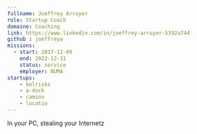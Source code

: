 ```yaml
---
fullname: Joeffrey Arruyer
role: Startup Coach
domaine: Coaching
link: https://www.linkedin.com/in/joeffrey-arruyer-5392a744
github : joeffreya
missions:
  - start: 2017-12-09
    end: 2022-12-31
    status: service
    employer: NUMA
startups:
    - kelrisks
    - a-dock
    - camino
    - locatio
---
```


In your PC, stealing your Internetz
